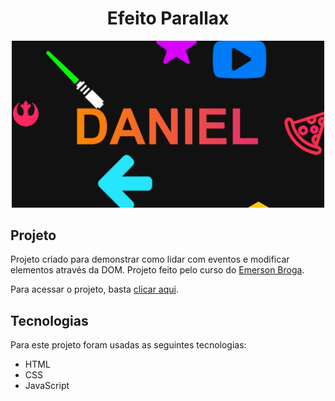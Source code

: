 <h1 align="center"> Efeito Parallax </h1>

<p align="center">
  <img src="./img/parallax-cover.png" width="500" >
</p>

## Projeto

Projeto criado para demonstrar como lidar com eventos e modificar elementos através da DOM. Projeto feito pelo curso do [Emerson Broga](https://www.instagram.com/emersonbrogadev/).

Para acessar o projeto, basta [clicar aqui](https://danieldpalma.github.io/parallax/).

## Tecnologias

Para este projeto foram usadas as seguintes tecnologias:

- HTML
- CSS
- JavaScript
